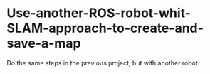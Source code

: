 # Use-another-ROS-robot-whit-SLAM-approach-to-create-and-save-a-map
Do the same steps in the previous project, but with another robot
